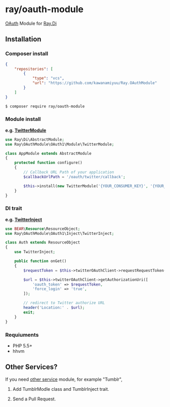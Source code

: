 ray/oauth-module
================

[OAuth](https://github.com/Lusitanian/PHPoAuthLib) Module for [Ray.Di](https://github.com/koriym/Ray.Di)

## Installation

### Composer install

```composer.json
{
	"repositories": [
		{
			"type": "vcs",
			"url": "https://github.com/kawanamiyuu/Ray.OAuthModule"
		}
	]
}
```

```bash
$ composer require ray/oauth-module
```
 
### Module install

**e.g. [TwitterModule](https://github.com/kawanamiyuu/Ray.OAuthModule/blob/master/src/OAuth1/Module/TwitterModule.php)**

```php
use Ray\Di\AbstractModule;
use Ray\OAuthModule\OAuth1\Module\TwitterModule;

class AppModule extends AbstractModule
{
	protected function configure()
	{
		// Callback URL Path of your application
		$callbackUrlPath = '/oauth/twitter/callback';

		$this->install(new TwitterModule('{YOUR_CONSUMER_KEY}', '{YOUR_CONSUMER_SECRET}', $callbackUrlPath);
	}
}

```
### DI trait

**e.g. [TwitterInject](https://github.com/kawanamiyuu/Ray.OAuthModule/blob/master/src/OAuth1/Inject/TwitterInject.php)**

```php
use BEAR\Resource\ResourceObject;
use Ray\OAuthModule\OAuth1\Inject\TwitterInject;

class Auth extends ResourceObject
{
	use TwitterInject;

	public function onGet()
	{
		$requestToken = $this->twitterOAuthClient->requestRequestToken()->getRequestToken();

		$url = $this->twitterOAuthClient->getAuthorizationUri([
			'oauth_token' => $requestToken,
			'force_login' => 'true',
		]);

		// redirect to Twitter authorize URL
		header('Location:' . $url);
		exit;
	}
}

```

### Requiuments

 * PHP 5.5+
 * hhvm
 
## Other Services?

If you need [other service](https://github.com/Lusitanian/PHPoAuthLib/tree/master/src/OAuth/OAuth1/Service) module, for example "Tumblr", 

1. Add TumblrModle class and TumblrInject trait.

1. Send a Pull Request.
